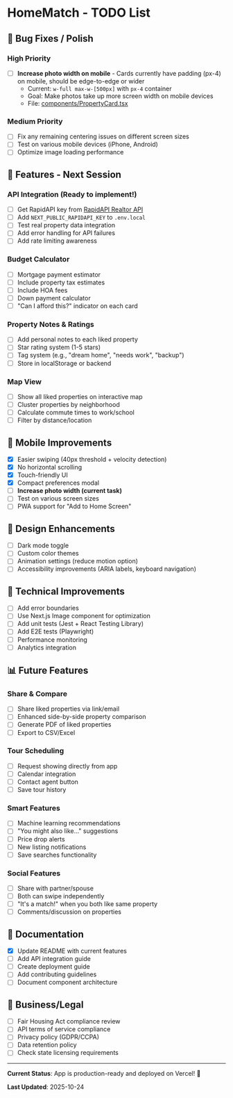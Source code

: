 # HomeMatch - TODO List

## 🐛 Bug Fixes / Polish

### High Priority
- [ ] **Increase photo width on mobile** - Cards currently have padding (px-4) on mobile, should be edge-to-edge or wider
  - Current: `w-full max-w-[500px]` with `px-4` container
  - Goal: Make photos take up more screen width on mobile devices
  - File: [components/PropertyCard.tsx](components/PropertyCard.tsx)

### Medium Priority
- [ ] Fix any remaining centering issues on different screen sizes
- [ ] Test on various mobile devices (iPhone, Android)
- [ ] Optimize image loading performance

## 🚀 Features - Next Session

### API Integration (Ready to implement!)
- [ ] Get RapidAPI key from [RapidAPI Realtor API](https://rapidapi.com/apidojo/api/realtor)
- [ ] Add `NEXT_PUBLIC_RAPIDAPI_KEY` to `.env.local`
- [ ] Test real property data integration
- [ ] Add error handling for API failures
- [ ] Add rate limiting awareness

### Budget Calculator
- [ ] Mortgage payment estimator
- [ ] Include property tax estimates
- [ ] Include HOA fees
- [ ] Down payment calculator
- [ ] "Can I afford this?" indicator on each card

### Property Notes & Ratings
- [ ] Add personal notes to each liked property
- [ ] Star rating system (1-5 stars)
- [ ] Tag system (e.g., "dream home", "needs work", "backup")
- [ ] Store in localStorage or backend

### Map View
- [ ] Show all liked properties on interactive map
- [ ] Cluster properties by neighborhood
- [ ] Calculate commute times to work/school
- [ ] Filter by distance/location

## 📱 Mobile Improvements

- [x] Easier swiping (40px threshold + velocity detection)
- [x] No horizontal scrolling
- [x] Touch-friendly UI
- [x] Compact preferences modal
- [ ] **Increase photo width (current task)**
- [ ] Test on various screen sizes
- [ ] PWA support for "Add to Home Screen"

## 🎨 Design Enhancements

- [ ] Dark mode toggle
- [ ] Custom color themes
- [ ] Animation settings (reduce motion option)
- [ ] Accessibility improvements (ARIA labels, keyboard navigation)

## 🔧 Technical Improvements

- [ ] Add error boundaries
- [ ] Use Next.js Image component for optimization
- [ ] Add unit tests (Jest + React Testing Library)
- [ ] Add E2E tests (Playwright)
- [ ] Performance monitoring
- [ ] Analytics integration

## 📊 Future Features

### Share & Compare
- [ ] Share liked properties via link/email
- [ ] Enhanced side-by-side property comparison
- [ ] Generate PDF of liked properties
- [ ] Export to CSV/Excel

### Tour Scheduling
- [ ] Request showing directly from app
- [ ] Calendar integration
- [ ] Contact agent button
- [ ] Save tour history

### Smart Features
- [ ] Machine learning recommendations
- [ ] "You might also like..." suggestions
- [ ] Price drop alerts
- [ ] New listing notifications
- [ ] Save searches functionality

### Social Features
- [ ] Share with partner/spouse
- [ ] Both can swipe independently
- [ ] "It's a match!" when you both like same property
- [ ] Comments/discussion on properties

## 📝 Documentation

- [x] Update README with current features
- [ ] Add API integration guide
- [ ] Create deployment guide
- [ ] Add contributing guidelines
- [ ] Document component architecture

## 🎯 Business/Legal

- [ ] Fair Housing Act compliance review
- [ ] API terms of service compliance
- [ ] Privacy policy (GDPR/CCPA)
- [ ] Data retention policy
- [ ] Check state licensing requirements

---

**Current Status**: App is production-ready and deployed on Vercel! 🎉

**Last Updated**: 2025-10-24
